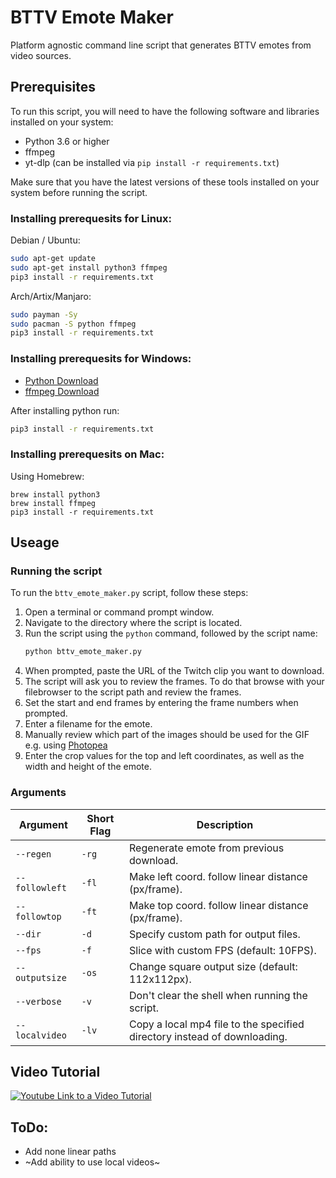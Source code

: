 # BTTV Emote Maker
Platform agnostic command line script that generates BTTV emotes from video sources.

## Prerequisites

To run this script, you will need to have the following software and libraries installed on your system:

- Python 3.6 or higher
- ffmpeg 
- yt-dlp (can be installed via `pip install -r requirements.txt`)

Make sure that you have the latest versions of these tools installed on your system before running the script.

### Installing prerequesits for Linux:

Debian / Ubuntu: 
```bash
sudo apt-get update
sudo apt-get install python3 ffmpeg
pip3 install -r requirements.txt
```
	
Arch/Artix/Manjaro:
```bash
sudo payman -Sy
sudo pacman -S python ffmpeg
pip3 install -r requirements.txt
```

### Installing prerequesits for Windows:
- [Python Download](https://www.python.org/downloads/windows/)
- [ffmpeg Download](https://ffmpeg.org/download.html)

After installing python run:
```bash
pip3 install -r requirements.txt
```

### Installing prerequesits on Mac:
Using Homebrew:
```
brew install python3
brew install ffmpeg
pip3 install -r requirements.txt
```
## Useage

### Running the script

To run the `bttv_emote_maker.py` script, follow these steps:

1. Open a terminal or command prompt window.
1. Navigate to the directory where the script is located.
1. Run the script using the `python` command, followed by the script name:
   ```bash
   python bttv_emote_maker.py
   ```
1. When prompted, paste the URL of the Twitch clip you want to download.
1. The script will ask you to review the frames. To do that browse with your filebrowser to the script path and review the frames.
1. Set the start and end frames by entering the frame numbers when prompted.
1. Enter a filename for the emote.
1. Manually review which part of the images should be used for the GIF e.g. using [Photopea](https://photopea.com)
1. Enter the crop values for the top and left coordinates, as well as the width and height of the emote.

### Arguments

| Argument | Short Flag | Description |
|----------|------------|-------------|
| `--regen` | `-rg` | Regenerate emote from previous download. |
| `--followleft` | `-fl` | Make left coord. follow linear distance (px/frame). |
| `--followtop` | `-ft` | Make top coord. follow linear distance (px/frame). |
| `--dir` | `-d` | Specify custom path for output files. |
| `--fps` | `-f` | Slice with custom FPS (default: 10FPS). |
| `--outputsize` | `-os` | Change square output size (default: 112x112px). |
| `--verbose` | `-v` | Don't clear the shell when running the script. |
| `--localvideo` | `-lv` | Copy a local mp4 file to the specified directory instead of downloading. |

## Video Tutorial
[![Youtube Link to a Video Tutorial](https://i9.ytimg.com/vi/SIOuQ6H-oDM/mqdefault.jpg)](https://youtu.be/SIOuQ6H-oDM) 

## ToDo:
- Add none linear paths
- ~Add ability to use local videos~
